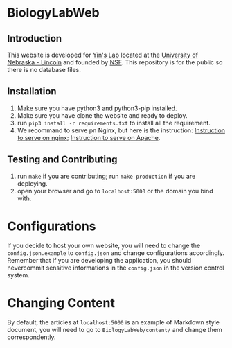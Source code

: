# BiologyLabWeb

## Introduction

This website is developed for [Yin's Lab](http://bcb.unl.edu/) located at the [University of Nebraska - Lincoln](https://www.unl.edu) and founded by [NSF](https://www.nsf.gov/). This repository is for the public so there is no database files.

## Installation

1. Make sure you have python3 and python3-pip installed.
2. Make sure you have clone the website and ready to deploy.
3. run `pip3 install -r requirements.txt` to install all the requirement.
4. We recommand to serve pn Nginx, but here is the instruction: [Instruction to serve on nginx](https://www.digitalocean.com/community/tutorials/how-to-serve-flask-applications-with-uswgi-and-nginx-on-ubuntu-18-04); [Instruction to serve on Apache](https://www.digitalocean.com/community/tutorials/how-to-deploy-a-flask-application-on-an-ubuntu-vps). 

## Testing and Contributing
1. run `make` if you are contributing; run `make production` if you are deploying.
2. open your browser and go to `localhost:5000` or the domain you bind with.

# Configurations

If you decide to host your own website, you will need to change the `config.json.example` to `config.json` and change configurations accordingly. Remember that if you are developing the application, you should nevercommit sensitive informations in the `config.json` in the version control system.

# Changing Content

By default, the articles at `localhost:5000` is an example of Markdown style document,
you will need to go to `BiologyLabWeb/content/` and change them correspondently.
